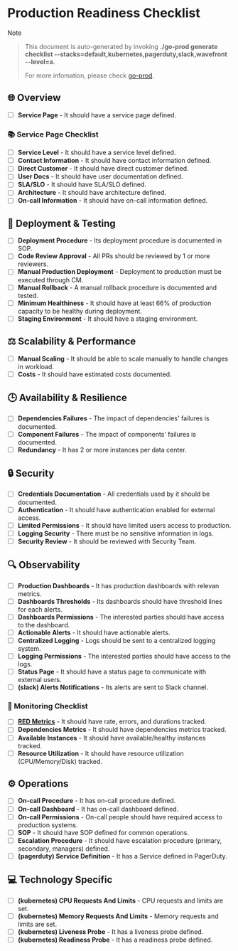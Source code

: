 # Production Readiness Checklist

> [!NOTE]

> This document is auto-generated by invoking **./go-prod generate checklist --stacks=default,kubernetes,pagerduty,slack,wavefront --level=a**.
>
> For more infomation, please check [go-prod](https://github.com/npvinhphat/go-prod).

## 🌐 Overview

- [ ] **Service Page** - It should have a service page defined.

### 📚 Service Page Checklist

- [ ] **Service Level** - It should have a service level defined.
- [ ] **Contact Information** - It should have contact information defined.
- [ ] **Direct Customer** - It should have direct customer defined.
- [ ] **User Docs** - It should have user documentation defined.
- [ ] **SLA/SLO** - It should have SLA/SLO defined.
- [ ] **Architecture** - It should have architecture defined.
- [ ] **On-call Information** - It should have on-call information defined.

## 🚀 Deployment & Testing

- [ ] **Deployment Procedure** - Its deployment procedure is documented in SOP.
- [ ] **Code Review Approval** - All PRs should be reviewed by 1 or more reviewers.
- [ ] **Manual Production Deployment** - Deployment to production must be executed through CM.
- [ ] **Manual Rollback** - A manual rollback procedure is documented and tested.
- [ ] **Minimum Healthiness** - It should have at least 66% of production capacity to be healthy during deployment.
- [ ] **Staging Environment** - It should have a staging environment.

## ⚖️ Scalability & Performance

- [ ] **Manual Scaling** - It should be able to scale manually to handle changes in workload.
- [ ] **Costs** - It should have estimated costs documented.

## 🕒 Availability & Resilience

- [ ] **Dependencies Failures** - The impact of dependencies' failures is documented.
- [ ] **Component Failures** - The impact of components' failures is documented.
- [ ] **Redundancy** - It has 2 or more instances per data center.

## 🔒 Security

- [ ] **Credentials Documentation** - All credentials used by it should be documented.
- [ ] **Authentication** - It should have authentication enabled for external access.
- [ ] **Limited Permissions** - It should have limited users access to production.
- [ ] **Logging Security** - There must be no sensitive information in logs.
- [ ] **Security Review** - It should be reviewed with Security Team.

## 🔍 Observability

- [ ] **Production Dashboards** - It has production dashboards with relevan metrics.
- [ ] **Dashboards Thresholds** - Its dashboards should have threshold lines for each alerts.
- [ ] **Dashboards Permissions** - The interested parties should have access to the dashboard.
- [ ] **Actionable Alerts** - It should have actionable alerts.
- [ ] **Centralized Logging** - Logs should be sent to a centralized logging system.
- [ ] **Logging Permissions** - The interested parties should have access to the logs.
- [ ] **Status Page** - It should have a status page to communicate with external users.
- [ ] **(slack) Alerts Notifications** - Its alerts are sent to Slack channel.

### 📡 Monitoring Checklist

- [ ] **[RED Metrics](https://www.weave.works/blog/the-red-method-key-metrics-for-microservices-architecture/)** - It should have rate, errors, and durations tracked.
- [ ] **Dependencies Metrics** - It should have dependencies metrics tracked.
- [ ] **Available Instances** - It should have available/healthy instances tracked.
- [ ] **Resource Utilization** - It should have resource utilization (CPU/Memory/Disk) tracked.

## ⚙️ Operations

- [ ] **On-call Procedure** - It has on-call procedure defined.
- [ ] **On-call Dashboard** - It has on-call dashboard defined.
- [ ] **On-call Permissions** - On-call people should have required access to production systems.
- [ ] **SOP** - It should have SOP defined for common operations.
- [ ] **Escalation Procedure** - It should have escalation procedure (primary, secondary, managers) defined.
- [ ] **(pagerduty) Service Definition** - It has a Service defined in PagerDuty.

## 💻 Technology Specific

- [ ] **(kubernetes) CPU Requests And Limits** - CPU requests and limits are set.
- [ ] **(kubernetes) Memory Requests And Limits** - Memory requests and limits are set.
- [ ] **(kubernetes) Liveness Probe** - It has a liveness probe defined.
- [ ] **(kubernetes) Readiness Probe** - It has a readiness probe defined.
